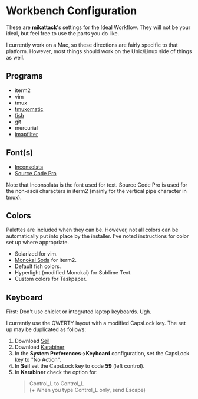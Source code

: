 # Workbench Configuration

These are **mikattack**'s settings for the Ideal Workflow.  They will not be your ideal, but feel free to use the parts you do like.

I currently work on a Mac, so these directions are fairly specific to that platform.  However, most things should work on the Unix/Linux side of things as well.

## Programs

- iterm2
- vim
- tmux
- [tmuxomatic](https://github.com/oxidane/tmuxomatic)
- [fish](https://fishshell.com/)
- git
- mercurial
- [imapfilter](https://github.com/lefcha/imapfilter)

## Font(s)

- [Inconsolata](http://www.levien.com/type/myfonts/inconsolata.html)
- [Source Code Pro](https://github.com/adobe-fonts/source-code-pro)

Note that Inconsolata is the font used for text.  Source Code Pro is used for the non-ascii characters in iterm2 (mainly for the vertical pipe character in tmux).

## Colors

Palettes are included when they can be.  However, not all colors can be automatically put into place by the installer.  I've noted instructions for color set up where appropriate.

- Solarized for vim.
- [Monokai Soda](https://github.com/mbadolato/iTerm2-Color-Schemes) for iterm2.
- Default fish colors.
- Hyperlight (modified Monokai) for Sublime Text.
- Custom colors for Taskpaper.

## Keyboard

First: Don't use chiclet or integrated laptop keyboards. Ugh.

I currently use the QWERTY layout with a modified CapsLock key.  The set up may be duplicated as follows:

1. Download [Seil](https://pqrs.org/osx/karabiner/seil.html.en)
2. Download [Karabiner](https://pqrs.org/osx/karabiner/index.html.en)
3. In the **System Preferences->Keyboard** configuration, set the CapsLock key to "No Action".
4. In **Seil** set the CapsLock key to code **59** (left control).
5. In **Karabiner** check the option for:  
     > Control_L to Control_L  
     > (+ When you type Control_L only, send Escape)

